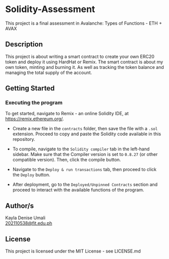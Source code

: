 # Solidity-Assessment

This project is a final assessment in Avalanche: Types of Functions - ETH + AVAX

## Description

This project is about writing a smart contract to create your own ERC20 token and deploy it using HardHat or Remix. The smart contract is about my own token, minting and burning it. As well as tracking the token balance and managing the total supply of the account.

## Getting Started

### Executing the program

To get started, navigate to Remix - an online Solidity IDE, at https://remix.ethereum.org/.

* Create a new file in the `contracts` folder, then save the file with a `.sol` extension. Proceed to copy and paste the Solidity code available in this repository.

* To compile, navigate to the `Solidity compiler` tab in the left-hand sidebar. Make sure that the Compiler version is set to `0.8.27` (or other compatible version). Then, click the compile button.

* Navigate to the `Deploy & run transactions` tab, then proceed to click the `Deploy` button.

* After deployment, go to the `Deployed/Unpinned Contracts` section and proceed to interact with the available functions of the program.

## Author/s

Kayla Denise Umali  
202110538@fit.edu.ph

## License

This project is licensed under the MIT License - see LICENSE.md
